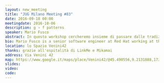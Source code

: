 ```yaml
---
layout: new_meeting
title: "JUG Milano Meeting #83"
date: 2016-09-18 00:00
meetingdate: 2016-10-06
description: g ∘ f patterns
speaker: Mario Fusco
abstract: In questo workshop cercheremo insieme di passare dalle tradizionali implementazioni OOP di alcuni dei più comuni design pattern della Gang of Four al loro corrispettivo funzionale. Faremo quest'esercizio per 4 dei 9 esempi che ho reso disponibili qui <a href="https://github.com/mariofusco/from-gof-to-lambda">https://github.com/mariofusco/from-gof-to-lambda</a> andando in ordine di complessità crescente e mostrando per ognuno una feature caratteristica della programmazione funzionale. In particolare:<ol><li>Command -> higher order functions</li><li>Decorator -> function composition</li><li>Chain of Responsibility -> laziness</li><li>Visitor -> pattern matching</li></ol>Clonate il repository da github, fate un <code>mvn compile</code> per scaricare tutto quello che serve e portate i vostri laptop.. Ci sarà da sporcarsi le mani!
bio: Mario Fusco is a senior software engineer at Red Hat working at the development of the core of Drools, the JBoss rule engine. He has a huge experience as Java developer having been involved in (and often leading) many enterprise level projects in several industries ranging from media companies to the financial sector. Among his interests there are also functional programming and Domain Specific Languages. He is also the co-author of "Java 8 in Action" published by Manning.
location: lo Spazio Venini42
thanks: grazie all'ospitalità di LinkMe e Mikamai
address: Via Venini 42
map: https://www.google.it/maps/place/Venini42/@45.490556,9.2131888,17z/data=!3m1!4b1!4m5!3m4!1s0x4786c6de20e6362f:0xc95afb6f555f4ed6!8m2!3d45.490556!4d9.2153775
slides:
video:
code:
---
```

